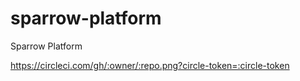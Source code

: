 # sparrow-platform
Sparrow Platform

https://circleci.com/gh/:owner/:repo.png?circle-token=:circle-token
